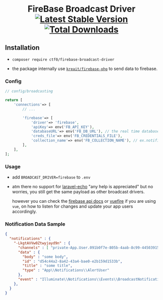 <h1 align="center">
    FireBase Broadcast Driver
    <br>
    <a href="https://packagist.org/packages/ctf0/firebase-broadcast-driver"><img src="https://img.shields.io/packagist/v/ctf0/firebase-broadcast-driver.svg" alt="Latest Stable Version" /></a> <a href="https://packagist.org/packages/ctf0/firebase-broadcast-driver"><img src="https://img.shields.io/packagist/dt/ctf0/firebase-broadcast-driver.svg" alt="Total Downloads" /></a>
</h1>

## Installation

- `composer require ctf0/firebase-broadcast-driver`

- the package internally use [`kreait/firebase-php`](https://firebase-php.readthedocs.io/en/latest/) to send data to firebase.

### Config
```php
// config/broadcasting

return [
    'connections'=> [
        // ...

        'firebase'=> [
            'driver'=> 'firebase',
            'apiKey'=> env('FB_API_KEY'),
            'databaseURL'=> env('FB_DB_URL'), // the real time database url'projectId'=> env('FB_PROJECT_ID'),
            'creds_file'=> env('FB_CREDENTIALS_FILE'),
            'collection_name'=> env('FB_COLLECTION_NAME'), // ex.notifications
        ],
    ],
];
```

### Usage

- add `BROADCAST_DRIVER=firebase` to `.env`

- atm there no support for [laravel-echo](https://laravel.com/docs/5.8/broadcasting#installing-laravel-echo) "any help is appreciated" but no worries, you still get the same payload as other broadcast drivers.
   
   however you can check the [firebase api docs](https://firebase.google.com/docs/database/web/start) or [vuefire](https://github.com/vuejs/vuefire) if you are using `vue`, on how to listen for changes and update your app users accordingly.


### Notification Data Sample
```json
{
  "notifications" : {
    "-LkgtAVVw0Ztwyjayd9n" : {
      "channels" : [ "private-App.User.091b0f7e-805b-4aab-8c99-445039157783" ],
      "data" : {
        "body" : "some body",
        "id" : "d54c44a2-8a42-43a4-bae0-e2b159d1533b",
        "title" : "some title",
        "type" : "App\\Notifications\\AlertUser"
      },
      "event" : "Illuminate\\Notifications\\Events\\BroadcastNotificationCreated"
    },
  }
}
```
